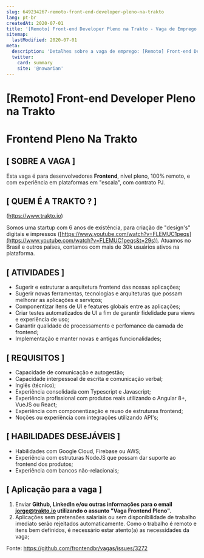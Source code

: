 ```yaml
---
slug: 649234267-remoto-front-end-developer-pleno-na-trakto
lang: pt-br
createdAt: 2020-07-01
title: '[Remoto] Front-end Developer Pleno na Trakto - Vaga de Emprego'
sitemap:
  lastModified: 2020-07-01
meta:
  description: 'Detalhes sobre a vaga de emprego: [Remoto] Front-end Developer Pleno na Trakto'
  twitter:
    card: summary
    site: '@nawarian'
---
```


# [Remoto] Front-end Developer Pleno na Trakto

# Frontend Pleno Na Trakto

## [ SOBRE A VAGA ]
Esta vaga é para desenvolvedores **Frontend**, nível pleno, 100% remoto, e com experiência em plataformas em "escala", com contrato PJ.   

## [ QUEM É A TRAKTO ? ]

(https://www.trakto.io) 

Somos uma startup com 6 anos de existência, para criação de "design's" digitais e impressos ([https://www.youtube.com/watch?v=FLEMUC1peqs](https://www.youtube.com/watch?v=FLEMUC1peqs&t=29s)). Atuamos no Brasil e  outros países, contamos com mais de 30k usuários ativos na plataforma.

 ## [ ATIVIDADES ]

- Sugerir e estruturar a arquitetura frontend das nossas aplicações;
- Sugerir novas ferramentas, tecnologias e arquiteturas que possam melhorar as aplicações e serviços;
- Componentizar itens de UI e features globais entre as aplicações;
- Criar testes automatizados de UI a fim de garantir fidelidade para views e experiência de uso;
- Garantir qualidade de processamento e perfomance da camada de frontend;
- Implementação e manter novas e antigas funcionalidades;

## [ REQUISITOS ] 

- Capacidade de comunicação e autogestão;
- Capacidade interpessoal de escrita e comunicação verbal;
- Inglês (técnico);
- Experiência consolidada com Typescript e Javascript;
- Experiência profissional com produtos reais utilizando o Angular 8+, VueJS ou React;
- Experiência com componentização e reuso de estruturas frontend;
- Noções ou experiência com integrações utilizando API's;

## [ HABILIDADES DESEJÁVEIS ]

- Habilidades com Google Cloud, Firebase ou AWS;
- Experiência com estruturas NodeJS que possam dar suporte ao frontend dos produtos;
- Experiência com bancos não-relacionais;

## [ Aplicação para a vaga ]

1. Enviar **Github, LinkedIn e/ou outras informações para o email jorge@trakto.io utilizando o assunto "Vaga Frontend Pleno".**
2. Aplicações sem pretensões salariais ou sem disponibilidade de trabalho imediato serão rejeitados automaticamente. Como o trabalho é remoto e itens bem definidos, é necessário estar atento(a) as necessidades da vaga;

Fonte: https://github.com/frontendbr/vagas/issues/3272